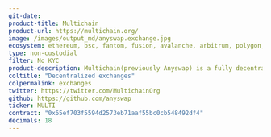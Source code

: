 ```yaml
---
git-date:
product-title: Multichain
product-url: https://multichain.org/
image: /images/output_md/anyswap.exchange.jpg
ecosystem: ethereum, bsc, fantom, fusion, avalanche, arbitrum, polygon, gnosis
type: non-custodial
filter: No KYC
product-description: Multichain(previously Anyswap) is a fully decentralized cross chain swap protocol, based on Fusion DCRM technology, with automated pricing and liquidity system.
coltitle: "Decentralized exchanges"
colpermalink: exchanges
twitter: https://twitter.com/MultichainOrg
github: https://github.com/anyswap
ticker: MULTI
contract: "0x65ef703f5594d2573eb71aaf55bc0cb548492df4"
decimals: 18
---
```

